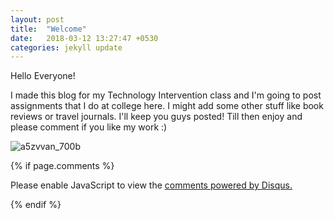 ```yaml
---
layout: post
title:  "Welcome"
date:   2018-03-12 13:27:47 +0530
categories: jekyll update
---
```

Hello Everyone!

I made this blog for my Technology Intervention class and I'm going to post assignments that I do at college here. I might add some other stuff like book reviews or travel journals. I'll keep you guys posted!
Till then enjoy and please comment if you like my work :)

![a5zvvan_700b](https://user-images.githubusercontent.com/36835039/37865242-c3c067a6-2f9f-11e8-950e-5633d4789b52.jpg)

{% if page.comments %}

<div id="disqus_thread"></div>
<script>

/**
*  RECOMMENDED CONFIGURATION VARIABLES: EDIT AND UNCOMMENT THE SECTION BELOW TO INSERT DYNAMIC VALUES FROM YOUR PLATFORM OR CMS.
*  LEARN WHY DEFINING THESE VARIABLES IS IMPORTANT: https://disqus.com/admin/universalcode/#configuration-variables*/
/*
var disqus_config = function () {
this.page.url = PAGE_URL;  // Replace PAGE_URL with your page's canonical URL variable
this.page.identifier = PAGE_IDENTIFIER; // Replace PAGE_IDENTIFIER with your page's unique identifier variable
};
*/
(function() { // DON'T EDIT BELOW THIS LINE
var d = document, s = d.createElement('script');
s.src = 'https://vanya-rawat-github-io.disqus.com/embed.js';
s.setAttribute('data-timestamp', +new Date());
(d.head || d.body).appendChild(s);
})();
</script>
<noscript>Please enable JavaScript to view the <a href="https://disqus.com/?ref_noscript">comments powered by Disqus.</a></noscript>

{% endif %}
